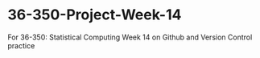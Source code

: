 # 36-350-Project-Week-14
For 36-350: Statistical Computing Week 14 on Github and Version Control practice
